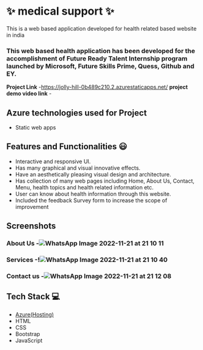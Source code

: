 # ✨  medical support ✨

This is a web based application developed for health related based website in india

### This web based health application has been developed for the accomplishment of Future Ready Talent Internship program launched by Microsoft, Future Skills Prime, Quess, Github and EY.


**Project Link** -https://jolly-hill-0b489c210.2.azurestaticapps.net/
**project demo video link** - 
## Azure technologies used for Project

- Static web apps

## Features and Functionalities 😃

- Interactive and responsive UI.
- Has many graphical and visual innovative effects.
- Have an aesthetically pleasing visual design and architecture.
- Has collection of many web pages including Home, About Us, Contact, Menu, health topics and health related information etc.
- User can know about health information through this website.
- Included the feedback Survey form to increase the scope of improvement 

## Screenshots




   

### About Us -![WhatsApp Image 2022-11-21 at 21 10 11](https://user-images.githubusercontent.com/108478574/203096937-9881c16d-c9ce-49fe-964d-bb6c56bc2bab.jpg)


### Services -!![WhatsApp Image 2022-11-21 at 21 10 40](https://user-images.githubusercontent.com/108478574/203097046-a661aa5f-730e-40da-87d8-3614a0217872.jpg)





### Contact us -![WhatsApp Image 2022-11-21 at 21 12 08](https://user-images.githubusercontent.com/108478574/203097113-d6e2323c-2dae-4d0d-b5fa-3436ed9c1254.jpg) 








## Tech Stack 💻

- [Azure(Hosting)](https://azure.microsoft.com/en-in/features/azure-portal/)
- HTML
- CSS
- Bootstrap
- JavaScript
